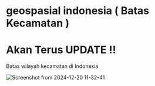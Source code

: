 # geospasial indonesia ( Batas Kecamatan )
# Akan Terus UPDATE !!
Batas wilayah kecamatan di Indonesia

![Screenshot from 2024-12-20 11-32-41](https://github.com/user-attachments/assets/6a4137e3-0ebd-49c2-9399-b1f06941b13f)



